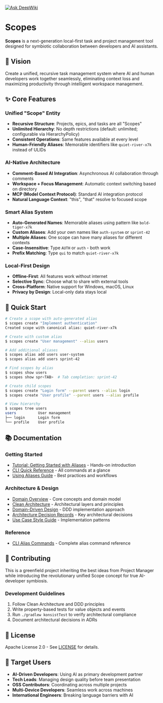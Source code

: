 [![Ask DeepWiki](https://deepwiki.com/badge.svg)](https://deepwiki.com/kamiazya/scopes)

# Scopes

**Scopes** is a next-generation local-first task and project management tool designed for symbiotic collaboration between developers and AI assistants.

## 🎯 Vision

Create a unified, recursive task management system where AI and human developers work together seamlessly, eliminating context loss and maximizing productivity through intelligent workspace management.

## ✨ Core Features

### Unified "Scope" Entity
- **Recursive Structure**: Projects, epics, and tasks are all "Scopes"
- **Unlimited Hierarchy**: No depth restrictions (default: unlimited; configurable via HierarchyPolicy)
- **Consistent Operations**: Same features available at every level
- **Human-Friendly Aliases**: Memorable identifiers like `quiet-river-x7k` instead of ULIDs

### AI-Native Architecture
- **Comment-Based AI Integration**: Asynchronous AI collaboration through comments
- **Workspace + Focus Management**: Automatic context switching based on directory
- **MCP (Model Context Protocol)**: Standard AI integration protocol
- **Natural Language Context**: "this", "that" resolve to focused scope

### Smart Alias System
- **Auto-Generated Names**: Memorable aliases using pattern like `bold-tiger-x7k`
- **Custom Aliases**: Add your own names like `auth-system` or `sprint-42`
- **Multiple Aliases**: One scope can have many aliases for different contexts
- **Case-Insensitive**: Type `AUTH` or `auth` - both work
- **Prefix Matching**: Type `qui` to match `quiet-river-x7k`

### Local-First Design
- **Offline-First**: All features work without internet
- **Selective Sync**: Choose what to share with external tools
- **Cross-Platform**: Native support for Windows, macOS, Linux
- **Privacy by Design**: Local-only data stays local

## 🚀 Quick Start

```bash
# Create a scope with auto-generated alias
$ scopes create "Implement authentication"
Created scope with canonical alias: quiet-river-x7k

# Create with custom alias
$ scopes create "User management" --alias users

# Add additional aliases
$ scopes alias add users user-system
$ scopes alias add users sprint-42

# Find scopes by alias
$ scopes show users
$ scopes show spr<TAB>  # Tab completion: sprint-42

# Create child scopes
$ scopes create "Login form" --parent users --alias login
$ scopes create "User profile" --parent users --alias profile

# View hierarchy
$ scopes tree users
users          User management
├── login      Login form
└── profile    User profile
```

## 📚 Documentation

### Getting Started
- [Tutorial: Getting Started with Aliases](docs/tutorials/getting-started-with-aliases.md) - Hands-on introduction
- [CLI Quick Reference](docs/reference/cli-quick-reference.md) - All commands at a glance
- [Using Aliases Guide](docs/guides/using-aliases.md) - Best practices and workflows

### Architecture & Design
- [Domain Overview](docs/explanation/domain-overview.md) - Core concepts and domain model
- [Clean Architecture](docs/explanation/clean-architecture.md) - Architectural layers and principles
- [Domain-Driven Design](docs/explanation/domain-driven-design.md) - DDD implementation approach
- [Architecture Decision Records](docs/explanation/adr/) - Key architectural decisions
- [Use Case Style Guide](docs/guides/use-case-style-guide.md) - Implementation patterns

### Reference
- [CLI Alias Commands](docs/reference/cli-alias-commands.md) - Complete alias command reference

## 🤝 Contributing

This is a greenfield project inheriting the best ideas from Project Manager while introducing the revolutionary unified Scope concept for true AI-developer symbiosis.

### Development Guidelines

1. Follow Clean Architecture and DDD principles
2. Write property-based tests for value objects and events
3. Run `./gradlew konsistTest` to verify architectural compliance
4. Document architectural decisions in ADRs

## 📄 License

Apache License 2.0 - See [LICENSE](LICENSE) for details.

## 🌟 Target Users

- **AI-Driven Developers**: Using AI as primary development partner
- **Tech Leads**: Managing design quality before team presentation
- **OSS Contributors**: Coordinating across multiple projects
- **Multi-Device Developers**: Seamless work across machines
- **International Engineers**: Breaking language barriers with AI
